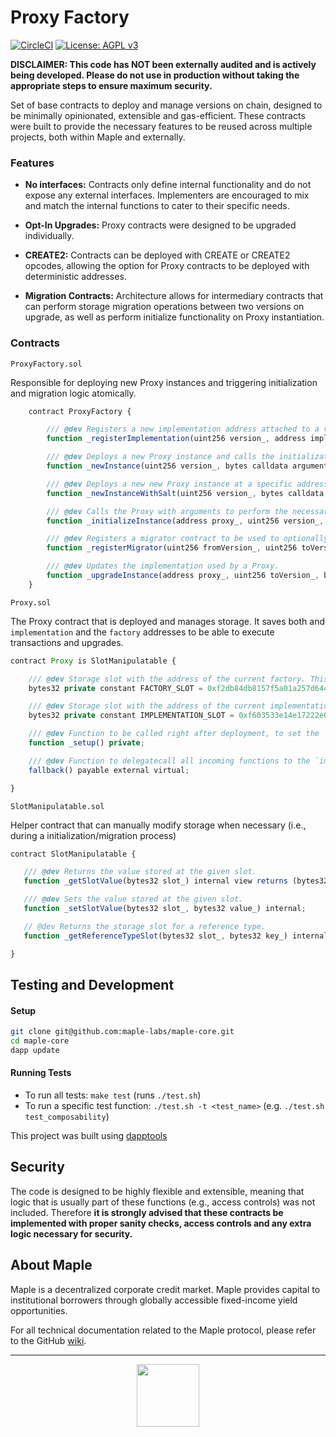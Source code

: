 # Proxy Factory

[![CircleCI](https://circleci.com/gh/maple-labs/proxy-factory/tree/main.svg?style=svg)](https://circleci.com/gh/maple-labs/proxy-factory/tree/main) [![License: AGPL v3](https://img.shields.io/badge/License-AGPL%20v3-blue.svg)](https://www.gnu.org/licenses/agpl-3.0)

**DISCLAIMER: This code has NOT been externally audited and is actively being developed. Please do not use in production without taking the appropriate steps to ensure maximum security.**

Set of base contracts to deploy and manage versions on chain, designed to be minimally opinionated, extensible and gas-efficient. These contracts were built to provide the necessary features to be reused across multiple projects, both within Maple and externally.

### Features
- **No interfaces:** Contracts only define internal functionality and do not expose any external interfaces. Implementers are encouraged to mix and match the internal functions to cater to their specific needs.

- **Opt-In Upgrades:** Proxy contracts were designed to be upgraded individually. 

- **CREATE2:** Contracts can be deployed with CREATE or CREATE2 opcodes, allowing the option for Proxy contracts to be deployed with deterministic addresses.

- **Migration Contracts:** Architecture allows for intermediary contracts that can perform storage migration operations between two versions on upgrade, as well as perform initialize functionality on Proxy instantiation.

### Contracts

`ProxyFactory.sol`

Responsible for deploying new Proxy instances and triggering initialization and migration logic atomically. 

```js
    contract ProxyFactory {

        /// @dev Registers a new implementation address attached to a version, which can be used with any uint256 versioning scheme.
        function _registerImplementation(uint256 version_, address implementationAddress_) internal virtual returns (bool success_);

        /// @dev Deploys a new Proxy instance and calls the initialization function with provided arguments.
        function _newInstance(uint256 version_, bytes calldata arguments_) internal virtual returns (bool success_, address proxy_);

        /// @dev Deploys a new new Proxy instance at a specific address using a salt and calls the initialization function with provided arguments.
        function _newInstanceWithSalt(uint256 version_, bytes calldata arguments_, bytes32 salt_) internal virtual returns (bool success_, address proxy_); 

        /// @dev Calls the Proxy with arguments to perform the necessary initialization.
        function _initializeInstance(address proxy_, uint256 version_, bytes calldata arguments_) internal virtual returns (bool success_); 

        /// @dev Registers a migrator contract to be used to optionally migrate between versions, when upgrading.
        function _registerMigrator(uint256 fromVersion_, uint256 toVersion_, address migrator_) internal virtual returns (bool success_); 

        /// @dev Updates the implementation used by a Proxy.
        function _upgradeInstance(address proxy_, uint256 toVersion_, bytes calldata arguments_) internal virtual returns (bool success_); 
    }
```

`Proxy.sol`

The Proxy contract that is deployed and manages storage. It saves both and `implementation` and the `factory` addresses to be able to execute transactions and upgrades.

```js
contract Proxy is SlotManipulatable {

    /// @dev Storage slot with the address of the current factory. This is the keccak-256 hash of "FACTORY_SLOT".
    bytes32 private constant FACTORY_SLOT = 0xf2db84db8157f5a01a257d644038e8929d5a62c9ffa8b736374913908897e5bb;

    /// @dev Storage slot with the address of the current implementation. This is the keccak-256 hash of "IMPLEMENTATION_SLOT".
    bytes32 private constant IMPLEMENTATION_SLOT = 0xf603533e14e17222e047634a2b3457fe346d27e294cedf9d21d74e5feea4a046;

    /// @dev Function to be called right after deployment, to set the `implementation` and the `factory` addresses in storage.
    function _setup() private; 

    /// @dev Function to delegatecall all incoming functions to the `implementation` address.
    fallback() payable external virtual; 

}
```

`SlotManipulatable.sol`

Helper contract that can manually modify storage when necessary (i.e., during a initialization/migration process)

 ```js
 contract SlotManipulatable {

    /// @dev Returns the value stored at the given slot.
    function _getSlotValue(bytes32 slot_) internal view returns (bytes32 value_); 

    /// @dev Sets the value stored at the given slot.
    function _setSlotValue(bytes32 slot_, bytes32 value_) internal; 

    // @dev Returns the storage slot for a reference type.
    function _getReferenceTypeSlot(bytes32 slot_, bytes32 key_) internal pure returns (bytes32 value_); 

}
```

## Testing and Development
#### Setup
```sh
git clone git@github.com:maple-labs/maple-core.git
cd maple-core
dapp update
```
#### Running Tests
- To run all tests: `make test` (runs `./test.sh`)
- To run a specific test function: `./test.sh -t <test_name>` (e.g. `./test.sh test_composability`)

This project was built using <a href="https://github.com/dapphub/dapptools">dapptools</a>

## Security

The code is designed to be highly flexible and extensible, meaning that logic that is usually part of these functions (e.g., access controls) was not included. Therefore **it is strongly advised that these contracts be implemented with proper sanity checks, access controls and any extra logic necessary for security.**

## About Maple
Maple is a decentralized corporate credit market. Maple provides capital to institutional borrowers through globally accessible fixed-income yield opportunities.

For all technical documentation related to the Maple protocol, please refer to the GitHub [wiki](https://github.com/maple-labs/maple-core/wiki).

---

<p align="center">
  <img src="https://user-images.githubusercontent.com/44272939/116272804-33e78d00-a74f-11eb-97ab-77b7e13dc663.png" height="100" />
</p>
